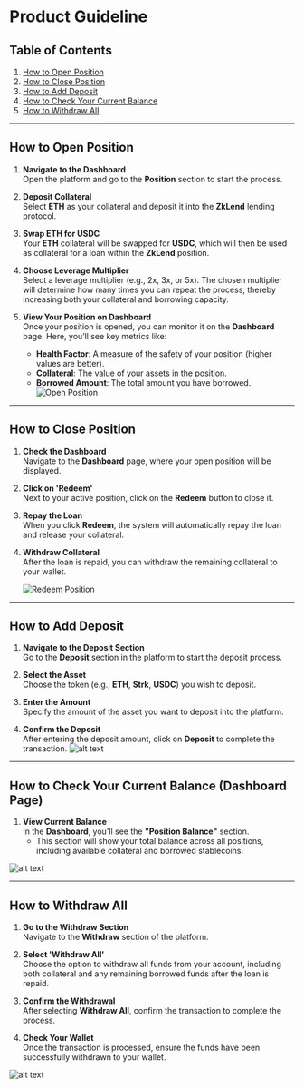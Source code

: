 

# **Product Guideline**

## **Table of Contents**

1. [How to Open Position](#how-to-open-position)
2. [How to Close Position](#how-to-close-position)
3. [How to Add Deposit](#how-to-add-deposit)
4. [How to Check Your Current Balance](#how-to-check-your-current-balance)
5. [How to Withdraw All](#how-to-withdraw-all)

---

## **How to Open Position**

1. **Navigate to the Dashboard**  
   Open the platform and go to the **Position** section to start the process.

2. **Deposit Collateral**  
   Select **ETH** as your collateral and deposit it into the **ZkLend** lending protocol.

3. **Swap ETH for USDC**  
   Your **ETH** collateral will be swapped for **USDC**, which will then be used as collateral for a loan within the **ZkLend** position.

4. **Choose Leverage Multiplier**  
   Select a leverage multiplier (e.g., 2x, 3x, or 5x). The chosen multiplier will determine how many times you can repeat the process, thereby increasing both your collateral and borrowing capacity.

5. **View Your Position on Dashboard**  
   Once your position is opened, you can monitor it on the **Dashboard** page. Here, you’ll see key metrics like:
   - **Health Factor**: A measure of the safety of your position (higher values are better).
   - **Collateral**: The value of your assets in the position.
   - **Borrowed Amount**: The total amount you have borrowed.
![Open Position](<Screenshot 2025-01-14 at 11.07.40 PM.png>)

---

## **How to Close Position**

1. **Check the Dashboard**  
   Navigate to the **Dashboard** page, where your open position will be displayed.

2. **Click on 'Redeem'**  
   Next to your active position, click on the **Redeem** button to close it.

3. **Repay the Loan**  
   When you click **Redeem**, the system will automatically repay the loan and release your collateral.

4. **Withdraw Collateral**  
   After the loan is repaid, you can withdraw the remaining collateral to your wallet.

   ![Redeem Position](<Screenshot 2025-01-14 at 11.07.40 PM.png>)

---

## **How to Add Deposit**

1. **Navigate to the Deposit Section**  
   Go to the **Deposit** section in the platform to start the deposit process.

2. **Select the Asset**  
   Choose the token (e.g., **ETH**, **Strk**, **USDC**) you wish to deposit.

3. **Enter the Amount**  
   Specify the amount of the asset you want to deposit into the platform.

4. **Confirm the Deposit**  
   After entering the deposit amount, click on **Deposit** to complete the transaction.
![alt text](<Screenshot 2025-01-14 at 11.39.25 PM.png>)
---

## **How to Check Your Current Balance (Dashboard Page)**

1. **View Current Balance**  
   In the **Dashboard**, you'll see the **"Position Balance"** section.
   - This section will show your total balance across all positions, including available collateral and borrowed stablecoins.

![alt text](<Screenshot 2025-01-14 at 11.23.52 PM.png>)

---

## **How to Withdraw All**

1. **Go to the Withdraw Section**  
   Navigate to the **Withdraw** section of the platform.

2. **Select 'Withdraw All'**  
   Choose the option to withdraw all funds from your account, including both collateral and any remaining borrowed funds after the loan is repaid.

3. **Confirm the Withdrawal**  
   After selecting **Withdraw All**, confirm the transaction to complete the process.

4. **Check Your Wallet**  
   Once the transaction is processed, ensure the funds have been successfully withdrawn to your wallet.

![alt text](<Screenshot 2025-01-14 at 11.26.57 PM.png>)